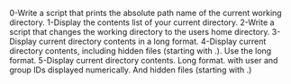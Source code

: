 0-Write a script that prints the absolute path name of the current working directory. 1-Display the contents list of your current directory. 2-Write a script that changes the working directory to the users home directory. 3-Display current directory contents in a long format. 4-Display current directory contents, including hidden files (starting with .). Use the long format. 5-Display current directory contents. Long format. with user and group IDs displayed numerically. And hidden files (starting with .)
